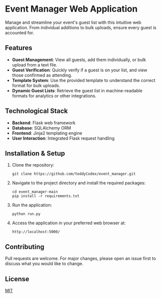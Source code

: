 # Event Manager Web Application

Manage and streamline your event's guest list with this intuitive web application. From individual additions to bulk uploads, ensure every guest is accounted for.

## Features

- **Guest Management**: View all guests, add them individually, or bulk upload from a text file.
- **Guest Verification**: Quickly verify if a guest is on your list, and view those confirmed as attending.
- **Template System**: Use the provided template to understand the correct format for bulk uploads.
- **Dynamic Guest Lists**: Retrieve the guest list in machine-readable formats for analytics or other integrations.

## Technological Stack

- **Backend**: Flask web framework
- **Database**: SQLAlchemy ORM
- **Frontend**: Jinja2 templating engine
- **User Interaction**: Integrated Flask request handling

## Installation & Setup

1. Clone the repository:

   ```
   git clone https://github.com/teddyCodex/event_manager.git
   ```

2. Navigate to the project directory and install the required packages:

   ```
   cd event_manager-main
   pip install -r requirements.txt
   ```

3. Run the application:

   ```
   python run.py
   ```

4. Access the application in your preferred web browser at:
   ```
   http://localhost:5000/
   ```

## Contributing

Pull requests are welcome. For major changes, please open an issue first to discuss what you would like to change.

## License

[MIT](https://choosealicense.com/licenses/mit/)
